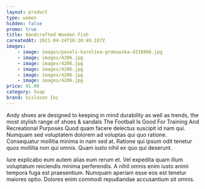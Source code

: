 ```yaml
---
layout: product
type: women
hidden: false
promo: true
title: Handcrafted Wooden Fish
careatedAt: 2021-04-24T18:28:49.187Z
images:
    - image: images/pexels-karolina-grabowska-4210866.jpg
    - image: images/4206.jpg
    - image: images/4206.jpg
    - image: images/4206.jpg
    - image: images/4206.jpg
    - image: images/4206.jpg
price: 91.00
category: Soap
brand: Gislason Inc
---
```

Andy shoes are designed to keeping in mind durability as well as trends, the most stylish range of shoes & sandals
The Football Is Good For Training And Recreational Purposes
Quod quam facere delectus suscipit id nam qui. Numquam sed voluptatem dolorem ad voluptas qui quo ratione. Consequatur mollitia minima in nam sed at. Ratione qui ipsum odit tenetur quos mollitia non qui omnis. Quam iusto nihil ex quo qui deserunt.
 Iure explicabo eum autem alias eum rerum et. Vel expedita quam illum voluptatum reiciendis minima perferendis. A nihil omnis enim iusto animi tempora fuga est praesentium. Numquam aperiam esse eos est tenetur maiores optio. Dolores enim commodi repudiandae accusantium sit omnis.
    